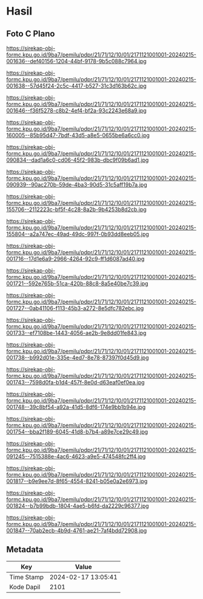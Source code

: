 # Hasil

## Foto C Plano

https://sirekap-obj-formc.kpu.go.id/9ba7/pemilu/pdpr/21/71/12/10/01/2171121001001-20240215-001636--def40156-1204-44bf-9178-9b5c088c7964.jpg

https://sirekap-obj-formc.kpu.go.id/9ba7/pemilu/pdpr/21/71/12/10/01/2171121001001-20240215-001638--57d45f24-2c5c-4417-b527-31c3d163b62c.jpg

https://sirekap-obj-formc.kpu.go.id/9ba7/pemilu/pdpr/21/71/12/10/01/2171121001001-20240215-001646--f36f5278-c8b2-4ef4-bf2a-93c2243e68a9.jpg

https://sirekap-obj-formc.kpu.go.id/9ba7/pemilu/pdpr/21/71/12/10/01/2171121001001-20240215-160005--85b95d47-7bdf-43d5-a8e5-0655be6a6cc0.jpg

https://sirekap-obj-formc.kpu.go.id/9ba7/pemilu/pdpr/21/71/12/10/01/2171121001001-20240215-090834--dad1a6c0-cd06-45f2-983b-dbc9f09b6ad1.jpg

https://sirekap-obj-formc.kpu.go.id/9ba7/pemilu/pdpr/21/71/12/10/01/2171121001001-20240215-090939--90ac270b-59de-4ba3-90d5-31c5aff19b7a.jpg

https://sirekap-obj-formc.kpu.go.id/9ba7/pemilu/pdpr/21/71/12/10/01/2171121001001-20240215-155706--2112223c-bf5f-4c28-8a2b-9b4253b8d2cb.jpg

https://sirekap-obj-formc.kpu.go.id/9ba7/pemilu/pdpr/21/71/12/10/01/2171121001001-20240215-155804--a2a747ec-49ad-49dc-997f-0b93dd8eeb05.jpg

https://sirekap-obj-formc.kpu.go.id/9ba7/pemilu/pdpr/21/71/12/10/01/2171121001001-20240215-001716--17d1e6a9-2966-4264-92c9-ff1d6087ad40.jpg

https://sirekap-obj-formc.kpu.go.id/9ba7/pemilu/pdpr/21/71/12/10/01/2171121001001-20240215-001721--592e765b-51ca-420b-88c8-8a5e40be7c39.jpg

https://sirekap-obj-formc.kpu.go.id/9ba7/pemilu/pdpr/21/71/12/10/01/2171121001001-20240215-001727--0ab41106-f113-45b3-a272-8e5dfc782ebc.jpg

https://sirekap-obj-formc.kpu.go.id/9ba7/pemilu/pdpr/21/71/12/10/01/2171121001001-20240215-001733--ef7108be-1443-4056-ae2b-9e8dd01fe843.jpg

https://sirekap-obj-formc.kpu.go.id/9ba7/pemilu/pdpr/21/71/12/10/01/2171121001001-20240215-001738--b992d01e-335e-4ed7-8e78-87397f0d45d9.jpg

https://sirekap-obj-formc.kpu.go.id/9ba7/pemilu/pdpr/21/71/12/10/01/2171121001001-20240215-001743--7598d0fa-b1d4-457f-8e0d-d63eaf0ef0ea.jpg

https://sirekap-obj-formc.kpu.go.id/9ba7/pemilu/pdpr/21/71/12/10/01/2171121001001-20240215-001748--39c8bf54-a92a-41d5-8df6-174e9bb1b94e.jpg

https://sirekap-obj-formc.kpu.go.id/9ba7/pemilu/pdpr/21/71/12/10/01/2171121001001-20240215-001754--bba2f189-6045-41d8-b7b4-a89e7ce29c49.jpg

https://sirekap-obj-formc.kpu.go.id/9ba7/pemilu/pdpr/21/71/12/10/01/2171121001001-20240215-091245--7515388e-4ac6-4623-a9e5-474548fc2ff4.jpg

https://sirekap-obj-formc.kpu.go.id/9ba7/pemilu/pdpr/21/71/12/10/01/2171121001001-20240215-001817--b9e9ee7d-8f65-4554-8241-b05e0a2e6973.jpg

https://sirekap-obj-formc.kpu.go.id/9ba7/pemilu/pdpr/21/71/12/10/01/2171121001001-20240215-001824--b7b99bdb-1804-4ae5-b6fd-da2229c96377.jpg

https://sirekap-obj-formc.kpu.go.id/9ba7/pemilu/pdpr/21/71/12/10/01/2171121001001-20240215-001847--70ab2ecb-4b9d-4761-ae21-7af4bdd72908.jpg


## Metadata

| Key        | Value               |
| ---------- | ------------------- |
| Time Stamp | 2024-02-17 13:05:41 |
| Kode Dapil | 2101                |




